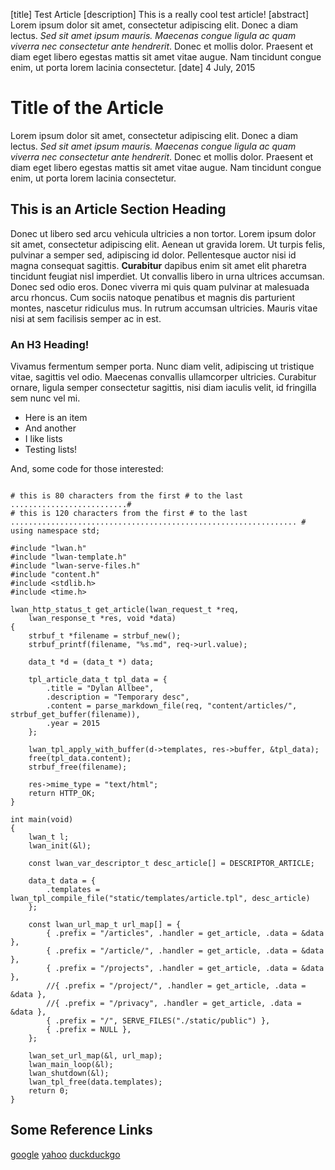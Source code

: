 [title] Test Article
[description] This is a really cool test article!
[abstract] Lorem ipsum dolor sit amet, consectetur adipiscing elit. Donec a diam lectus. *Sed sit amet ipsum mauris. Maecenas congue ligula ac quam viverra nec consectetur ante hendrerit*. Donec et mollis dolor. Praesent et diam eget libero egestas mattis sit amet vitae augue. Nam tincidunt congue enim, ut porta lorem lacinia consectetur.
[date] 4 July, 2015

Title of the Article
====================

Lorem ipsum dolor sit amet, consectetur adipiscing elit. Donec a diam lectus. *Sed sit amet ipsum mauris. Maecenas congue ligula ac quam viverra nec consectetur ante hendrerit*. Donec et mollis dolor. Praesent et diam eget libero egestas mattis sit amet vitae augue. Nam tincidunt congue enim, ut porta lorem lacinia consectetur.


This is an Article Section Heading
----------------------------------

Donec ut libero sed arcu vehicula ultricies a non tortor. Lorem ipsum dolor sit amet, consectetur adipiscing elit. Aenean ut gravida lorem. Ut turpis felis, pulvinar a semper sed, adipiscing id dolor. Pellentesque auctor nisi id magna consequat sagittis. **Curabitur** dapibus enim sit amet elit pharetra tincidunt feugiat nisl imperdiet. Ut convallis libero in urna ultrices accumsan. Donec sed odio eros. Donec viverra mi quis quam pulvinar at malesuada arcu rhoncus. Cum sociis natoque penatibus et magnis dis parturient montes, nascetur ridiculus mus. In rutrum accumsan ultricies. Mauris vitae nisi at sem facilisis semper ac in est.

### An H3 Heading!

Vivamus fermentum semper porta. Nunc diam velit, adipiscing ut tristique vitae, sagittis vel odio. Maecenas convallis ullamcorper ultricies. Curabitur ornare, ligula semper consectetur sagittis, nisi diam iaculis velit, id fringilla sem nunc vel mi.

- Here is an item
- And another
- I like lists
- Testing lists!

And, some code for those interested:
```clike

# this is 80 characters from the first # to the last ..........................#
# this is 120 characters from the first # to the last ................................................................ #
using namespace std;

#include "lwan.h"
#include "lwan-template.h"
#include "lwan-serve-files.h"
#include "content.h"
#include <stdlib.h>
#include <time.h>

lwan_http_status_t get_article(lwan_request_t *req,
    lwan_response_t *res, void *data)
{
    strbuf_t *filename = strbuf_new();
    strbuf_printf(filename, "%s.md", req->url.value);

    data_t *d = (data_t *) data;

    tpl_article_data_t tpl_data = {
        .title = "Dylan Allbee",
        .description = "Temporary desc",
        .content = parse_markdown_file(req, "content/articles/", strbuf_get_buffer(filename)),
        .year = 2015
    };

    lwan_tpl_apply_with_buffer(d->templates, res->buffer, &tpl_data);
    free(tpl_data.content);
    strbuf_free(filename);

    res->mime_type = "text/html";
    return HTTP_OK;
}

int main(void)
{
    lwan_t l;
    lwan_init(&l);

    const lwan_var_descriptor_t desc_article[] = DESCRIPTOR_ARTICLE;

    data_t data = {
        .templates = lwan_tpl_compile_file("static/templates/article.tpl", desc_article)
    };

    const lwan_url_map_t url_map[] = {
        { .prefix = "/articles", .handler = get_article, .data = &data },
        { .prefix = "/article/", .handler = get_article, .data = &data },
        { .prefix = "/projects", .handler = get_article, .data = &data },
        //{ .prefix = "/project/", .handler = get_article, .data = &data },
        //{ .prefix = "/privacy", .handler = get_article, .data = &data },
        { .prefix = "/", SERVE_FILES("./static/public") },
        { .prefix = NULL },
    };

    lwan_set_url_map(&l, url_map);
    lwan_main_loop(&l);
    lwan_shutdown(&l);
    lwan_tpl_free(data.templates);
    return 0;
}
```


Some Reference Links
--------------------
[google](google.com)
[yahoo](yahoo.com)
[duckduckgo](duckduckgo.com)

